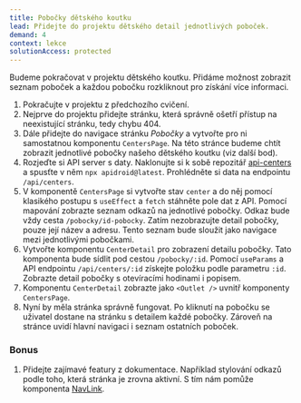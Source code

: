 ```yaml
---
title: Pobočky dětského koutku
lead: Přidejte do projektu dětského detail jednotlivých poboček.
demand: 4
context: lekce
solutionAccess: protected
---
```


Budeme pokračovat v projektu dětského koutku. Přidáme možnost zobrazit seznam poboček a každou pobočku rozkliknout pro získání více informaci.

1. Pokračujte v projektu z předchozího cvičení.
1. Nejprve do projektu přidejte stránku, která správně ošetří přístup na neexistující stránku, tedy chybu 404.
1. Dále přidejte do navigace stránku _Pobočky_ a vytvořte pro ni samostatnou komponentu `CentersPage`. Na této stránce budeme chtít zobrazit jednotlivé pobočky našeho dětského koutku (viz další bod).
1. Rozjeďte si API server s daty. Naklonujte si k sobě repozitář [api-centers](https://github.com/Czechitas-podklady-WEB/api-centers) a spusťte v něm `npx apidroid@latest`. Prohlédněte si data na endpointu `/api/centers`.
1. V komponentě `CentersPage` si vytvořte stav `center` a do něj pomocí klasikého postupu s `useEffect` a `fetch` stáhněte pole dat z API. Pomocí mapování zobrazte seznam odkazů na jednotlivé pobočky. Odkaz bude vždy cesta `/pobocky/id-pobocky`. Zatím nezobrazujte detail pobočky, pouze její název a adresu. Tento seznam bude sloužit jako navigace mezi jednotlivými pobočkami.
1. Vytvořte komponentu `CenterDetail` pro zobrazení detailu pobočky. Tato komponenta bude sídlit pod cestou `/pobocky/:id`. Pomocí `useParams` a API endpointu `/api/centers/:id` získejte položku podle parametru `:id`. Zobrazte detail pobočky s otevíracími hodinami i popisem.
1. Komponentu `CenterDetail` zobrazte jako `<Outlet />` uvnitř komponenty `CentersPage`.
1. Nyní by měla stránka správně fungovat. Po kliknutí na pobočku se uživatel dostane na stránku s detailem každé pobočky. Zároveň na stránce uvidí hlavní navigaci i seznam ostatních poboček.

### Bonus

1. Přidejte zajímavé featury z dokumentace. Například stylování odkazů podle toho, která stránka je zrovna aktivní. S tím nám pomůže komponenta [NavLink](https://reactrouter.com/en/6.10.0/start/tutorial#active-link-styling).
